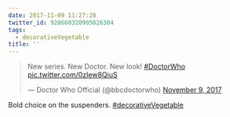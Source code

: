 ```yaml
---
date: 2017-11-09 11:27:28
twitter_id: 928660320905826304
tags:
  - decorativeVegetable
title: ''
---
```


<blockquote class="twitter-tweet"><p lang="en" dir="ltr">New series. New Doctor. New look! <a href="https://twitter.com/hashtag/DoctorWho?src=hash&amp;ref_src=twsrc%5Etfw">#DoctorWho</a> <a href="https://t.co/0zIew8QiuS">pic.twitter.com/0zIew8QiuS</a></p>&mdash; Doctor Who Official (@bbcdoctorwho) <a href="https://twitter.com/bbcdoctorwho/status/928608189586788352?ref_src=twsrc%5Etfw">November 9, 2017</a></blockquote>
<script async src="https://platform.twitter.com/widgets.js" charset="utf-8"></script>

Bold choice on the suspenders. [#decorativeVegetable](https://twitter.com/hashtag/decorativeVegetable)

